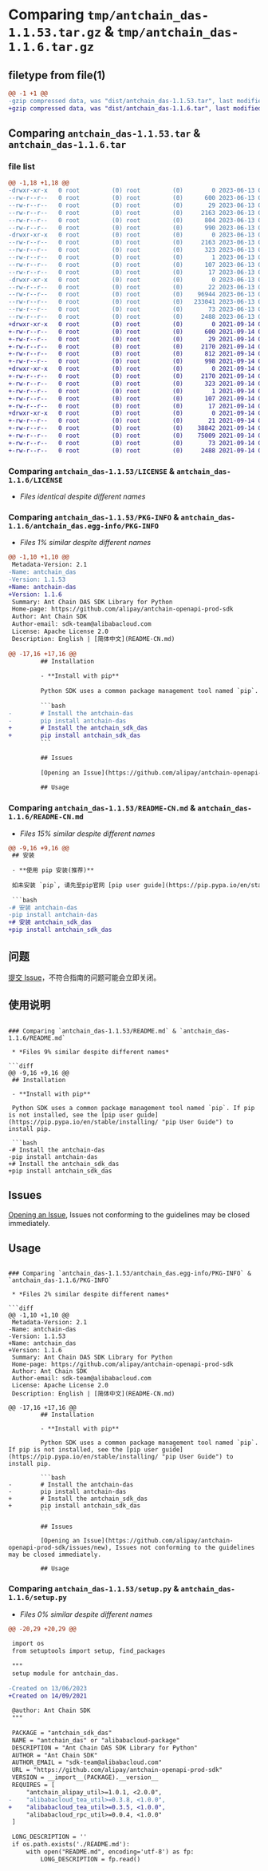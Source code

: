 # Comparing `tmp/antchain_das-1.1.53.tar.gz` & `tmp/antchain_das-1.1.6.tar.gz`

## filetype from file(1)

```diff
@@ -1 +1 @@
-gzip compressed data, was "dist/antchain_das-1.1.53.tar", last modified: Tue Jun 13 04:24:58 2023, max compression
+gzip compressed data, was "dist/antchain_das-1.1.6.tar", last modified: Tue Sep 14 03:46:09 2021, max compression
```

## Comparing `antchain_das-1.1.53.tar` & `antchain_das-1.1.6.tar`

### file list

```diff
@@ -1,18 +1,18 @@
-drwxr-xr-x   0 root         (0) root         (0)        0 2023-06-13 04:24:58.000000 antchain_das-1.1.53/
--rw-r--r--   0 root         (0) root         (0)      600 2023-06-13 04:24:57.000000 antchain_das-1.1.53/LICENSE
--rw-r--r--   0 root         (0) root         (0)       29 2023-06-13 04:24:57.000000 antchain_das-1.1.53/MANIFEST.in
--rw-r--r--   0 root         (0) root         (0)     2163 2023-06-13 04:24:58.000000 antchain_das-1.1.53/PKG-INFO
--rw-r--r--   0 root         (0) root         (0)      804 2023-06-13 04:24:57.000000 antchain_das-1.1.53/README-CN.md
--rw-r--r--   0 root         (0) root         (0)      990 2023-06-13 04:24:57.000000 antchain_das-1.1.53/README.md
-drwxr-xr-x   0 root         (0) root         (0)        0 2023-06-13 04:24:58.000000 antchain_das-1.1.53/antchain_das.egg-info/
--rw-r--r--   0 root         (0) root         (0)     2163 2023-06-13 04:24:57.000000 antchain_das-1.1.53/antchain_das.egg-info/PKG-INFO
--rw-r--r--   0 root         (0) root         (0)      323 2023-06-13 04:24:57.000000 antchain_das-1.1.53/antchain_das.egg-info/SOURCES.txt
--rw-r--r--   0 root         (0) root         (0)        1 2023-06-13 04:24:57.000000 antchain_das-1.1.53/antchain_das.egg-info/dependency_links.txt
--rw-r--r--   0 root         (0) root         (0)      107 2023-06-13 04:24:57.000000 antchain_das-1.1.53/antchain_das.egg-info/requires.txt
--rw-r--r--   0 root         (0) root         (0)       17 2023-06-13 04:24:57.000000 antchain_das-1.1.53/antchain_das.egg-info/top_level.txt
-drwxr-xr-x   0 root         (0) root         (0)        0 2023-06-13 04:24:58.000000 antchain_das-1.1.53/antchain_sdk_das/
--rw-r--r--   0 root         (0) root         (0)       22 2023-06-13 04:24:57.000000 antchain_das-1.1.53/antchain_sdk_das/__init__.py
--rw-r--r--   0 root         (0) root         (0)    96944 2023-06-13 04:24:57.000000 antchain_das-1.1.53/antchain_sdk_das/client.py
--rw-r--r--   0 root         (0) root         (0)   233041 2023-06-13 04:24:57.000000 antchain_das-1.1.53/antchain_sdk_das/models.py
--rw-r--r--   0 root         (0) root         (0)       73 2023-06-13 04:24:58.000000 antchain_das-1.1.53/setup.cfg
--rw-r--r--   0 root         (0) root         (0)     2488 2023-06-13 04:24:57.000000 antchain_das-1.1.53/setup.py
+drwxr-xr-x   0 root         (0) root         (0)        0 2021-09-14 03:46:09.000000 antchain_das-1.1.6/
+-rw-r--r--   0 root         (0) root         (0)      600 2021-09-14 03:46:09.000000 antchain_das-1.1.6/LICENSE
+-rw-r--r--   0 root         (0) root         (0)       29 2021-09-14 03:46:09.000000 antchain_das-1.1.6/MANIFEST.in
+-rw-r--r--   0 root         (0) root         (0)     2170 2021-09-14 03:46:09.000000 antchain_das-1.1.6/PKG-INFO
+-rw-r--r--   0 root         (0) root         (0)      812 2021-09-14 03:46:09.000000 antchain_das-1.1.6/README-CN.md
+-rw-r--r--   0 root         (0) root         (0)      998 2021-09-14 03:46:09.000000 antchain_das-1.1.6/README.md
+drwxr-xr-x   0 root         (0) root         (0)        0 2021-09-14 03:46:09.000000 antchain_das-1.1.6/antchain_das.egg-info/
+-rw-r--r--   0 root         (0) root         (0)     2170 2021-09-14 03:46:09.000000 antchain_das-1.1.6/antchain_das.egg-info/PKG-INFO
+-rw-r--r--   0 root         (0) root         (0)      323 2021-09-14 03:46:09.000000 antchain_das-1.1.6/antchain_das.egg-info/SOURCES.txt
+-rw-r--r--   0 root         (0) root         (0)        1 2021-09-14 03:46:09.000000 antchain_das-1.1.6/antchain_das.egg-info/dependency_links.txt
+-rw-r--r--   0 root         (0) root         (0)      107 2021-09-14 03:46:09.000000 antchain_das-1.1.6/antchain_das.egg-info/requires.txt
+-rw-r--r--   0 root         (0) root         (0)       17 2021-09-14 03:46:09.000000 antchain_das-1.1.6/antchain_das.egg-info/top_level.txt
+drwxr-xr-x   0 root         (0) root         (0)        0 2021-09-14 03:46:09.000000 antchain_das-1.1.6/antchain_sdk_das/
+-rw-r--r--   0 root         (0) root         (0)       21 2021-09-14 03:46:09.000000 antchain_das-1.1.6/antchain_sdk_das/__init__.py
+-rw-r--r--   0 root         (0) root         (0)    38842 2021-09-14 03:46:09.000000 antchain_das-1.1.6/antchain_sdk_das/client.py
+-rw-r--r--   0 root         (0) root         (0)    75009 2021-09-14 03:46:09.000000 antchain_das-1.1.6/antchain_sdk_das/models.py
+-rw-r--r--   0 root         (0) root         (0)       73 2021-09-14 03:46:09.000000 antchain_das-1.1.6/setup.cfg
+-rw-r--r--   0 root         (0) root         (0)     2488 2021-09-14 03:46:09.000000 antchain_das-1.1.6/setup.py
```

### Comparing `antchain_das-1.1.53/LICENSE` & `antchain_das-1.1.6/LICENSE`

 * *Files identical despite different names*

### Comparing `antchain_das-1.1.53/PKG-INFO` & `antchain_das-1.1.6/antchain_das.egg-info/PKG-INFO`

 * *Files 1% similar despite different names*

```diff
@@ -1,10 +1,10 @@
 Metadata-Version: 2.1
-Name: antchain_das
-Version: 1.1.53
+Name: antchain-das
+Version: 1.1.6
 Summary: Ant Chain DAS SDK Library for Python
 Home-page: https://github.com/alipay/antchain-openapi-prod-sdk
 Author: Ant Chain SDK
 Author-email: sdk-team@alibabacloud.com
 License: Apache License 2.0
 Description: English | [简体中文](README-CN.md)
         
@@ -17,16 +17,16 @@
         ## Installation
         
         - **Install with pip**
         
         Python SDK uses a common package management tool named `pip`. If pip is not installed, see the [pip user guide](https://pip.pypa.io/en/stable/installing/ "pip User Guide") to install pip.
         
         ```bash
-        # Install the antchain-das
-        pip install antchain-das
+        # Install the antchain_sdk_das
+        pip install antchain_sdk_das
         ```
         
         ## Issues
         
         [Opening an Issue](https://github.com/alipay/antchain-openapi-prod-sdk/issues/new), Issues not conforming to the guidelines may be closed immediately.
         
         ## Usage
```

### Comparing `antchain_das-1.1.53/README-CN.md` & `antchain_das-1.1.6/README-CN.md`

 * *Files 15% similar despite different names*

```diff
@@ -9,16 +9,16 @@
 ## 安装
 
 - **使用 pip 安装(推荐)**
 
 如未安装 `pip`, 请先至pip官网 [pip user guide](https://pip.pypa.io/en/stable/installing/ "pip User Guide") 安装pip .
 
 ```bash
-# 安装 antchain-das
-pip install antchain-das
+# 安装 antchain_sdk_das
+pip install antchain_sdk_das
 ```
 
 ## 问题
 
 [提交 Issue](https://github.com/alipay/antchain-openapi-prod-sdk/issues/new)，不符合指南的问题可能会立即关闭。
 
 ## 使用说明
```

### Comparing `antchain_das-1.1.53/README.md` & `antchain_das-1.1.6/README.md`

 * *Files 9% similar despite different names*

```diff
@@ -9,16 +9,16 @@
 ## Installation
 
 - **Install with pip**
 
 Python SDK uses a common package management tool named `pip`. If pip is not installed, see the [pip user guide](https://pip.pypa.io/en/stable/installing/ "pip User Guide") to install pip.
 
 ```bash
-# Install the antchain-das
-pip install antchain-das
+# Install the antchain_sdk_das
+pip install antchain_sdk_das
 ```
 
 ## Issues
 
 [Opening an Issue](https://github.com/alipay/antchain-openapi-prod-sdk/issues/new), Issues not conforming to the guidelines may be closed immediately.
 
 ## Usage
```

### Comparing `antchain_das-1.1.53/antchain_das.egg-info/PKG-INFO` & `antchain_das-1.1.6/PKG-INFO`

 * *Files 2% similar despite different names*

```diff
@@ -1,10 +1,10 @@
 Metadata-Version: 2.1
-Name: antchain-das
-Version: 1.1.53
+Name: antchain_das
+Version: 1.1.6
 Summary: Ant Chain DAS SDK Library for Python
 Home-page: https://github.com/alipay/antchain-openapi-prod-sdk
 Author: Ant Chain SDK
 Author-email: sdk-team@alibabacloud.com
 License: Apache License 2.0
 Description: English | [简体中文](README-CN.md)
         
@@ -17,16 +17,16 @@
         ## Installation
         
         - **Install with pip**
         
         Python SDK uses a common package management tool named `pip`. If pip is not installed, see the [pip user guide](https://pip.pypa.io/en/stable/installing/ "pip User Guide") to install pip.
         
         ```bash
-        # Install the antchain-das
-        pip install antchain-das
+        # Install the antchain_sdk_das
+        pip install antchain_sdk_das
         ```
         
         ## Issues
         
         [Opening an Issue](https://github.com/alipay/antchain-openapi-prod-sdk/issues/new), Issues not conforming to the guidelines may be closed immediately.
         
         ## Usage
```

### Comparing `antchain_das-1.1.53/setup.py` & `antchain_das-1.1.6/setup.py`

 * *Files 0% similar despite different names*

```diff
@@ -20,29 +20,29 @@
 
 import os
 from setuptools import setup, find_packages
 
 """
 setup module for antchain_das.
 
-Created on 13/06/2023
+Created on 14/09/2021
 
 @author: Ant Chain SDK
 """
 
 PACKAGE = "antchain_sdk_das"
 NAME = "antchain_das" or "alibabacloud-package"
 DESCRIPTION = "Ant Chain DAS SDK Library for Python"
 AUTHOR = "Ant Chain SDK"
 AUTHOR_EMAIL = "sdk-team@alibabacloud.com"
 URL = "https://github.com/alipay/antchain-openapi-prod-sdk"
 VERSION = __import__(PACKAGE).__version__
 REQUIRES = [
     "antchain_alipay_util>=1.0.1, <2.0.0",
-    "alibabacloud_tea_util>=0.3.8, <1.0.0",
+    "alibabacloud_tea_util>=0.3.5, <1.0.0",
     "alibabacloud_rpc_util>=0.0.4, <1.0.0"
 ]
 
 LONG_DESCRIPTION = ''
 if os.path.exists('./README.md'):
     with open("README.md", encoding='utf-8') as fp:
         LONG_DESCRIPTION = fp.read()
```

